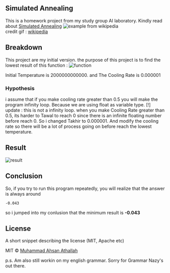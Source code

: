## Simulated Annealing
This is a homework project from my study group AI laboratory. Kindly read about [Simulated Annealing](https://en.wikipedia.org/wiki/Simulated_annealing)
                                ![example from wikipedia](https://upload.wikimedia.org/wikipedia/commons/d/d5/Hill_Climbing_with_Simulated_Annealing.gif)</br>
credit gif : [wikipedia](https://en.wikipedia.org/)


## Breakdown
This project are my initial version.
the purpose of this project is to find the lowest result of this function :
![function](https://github.com/ahsanatha/AI-Simulated-Annealing/blob/master/img/function.png)

Initial Temperature is 2000000000000.
and The Cooling Rate is 0.000001

### Hypothesis
i assume that if you make cooling rate greater than 0.5 you will make the program infinity loop.
Because we are using float as variable type.
    [!] update : this is not a infinity loop. when you make Cooling Rate greater than 0.5, its harder to Tawal to reach 0 since there is an infinite floating number before reach 0. So i changed Takhir to 0.000001. And modify the cooling rate so there will be a lot of process going on before reach the lowest temperature.


## Result
![result](https://github.com/ahsanatha/AI-Simulated-Annealing/blob/master/img/Result.png)

## Conclusion
So, if you try to run this program repeatedly, you will realize that the answer is always around
```
-0.043
```
so i jumped into my conlusion that the minimum result is **-0.043**

## License
A short snippet describing the license (MIT, Apache etc)

MIT © [Muhammad Ahsan Athallah](#)

p.s. Am also still workin on my english grammar. Sorry for Grammar Nazy's out there.

